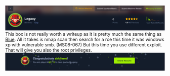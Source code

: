 ![top](images/legacy/top.png)
This box is not really worth a writeup as it is pretty much the same thing as [Blue](blue.md). 
All it takes is nmap scan then search for a rce this time it was windows xp with vulnerable smb.
(MS08-067)
But this time you use different exploit.
That will give you also the root privileges.
![bottom](images/legacy/bottom.png)
